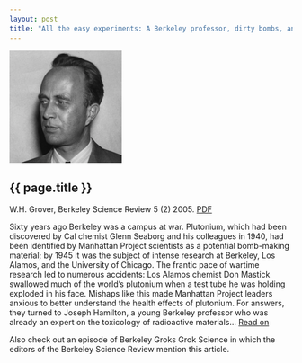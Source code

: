 ```yaml
---
layout: post
title: "All the easy experiments: A Berkeley professor, dirty bombs, and the birth of informed consent"
---
```


![](images/hamilton_bsr.png)

{{ page.title }}
----------------

W.H. Grover, Berkeley Science Review 5 (2) 2005.  [PDF](pdfs/hamilton_bsr.pdf)

Sixty years ago Berkeley was a campus at war. Plutonium, which had been discovered by Cal chemist Glenn 
Seaborg and his colleagues in 1940, had been identified by Manhattan Project scientists as a potential bomb-making 
material; by 1945 it was the subject of intense research at Berkeley, Los Alamos, and the University of Chicago. The 
frantic pace of wartime research led to numerous accidents: Los Alamos chemist Don Mastick swallowed much of the 
world’s plutonium when a test tube he was holding exploded in his face. Mishaps like this made Manhattan Project 
leaders anxious to better understand the health effects of plutonium. For answers, they turned to Joseph Hamilton, a 
young Berkeley professor who was already an expert on the toxicology of radioactive materials...  [Read on](pdfs/hamilton_bsr.pdf)

Also check out an episode of Berkeley Groks Grok Science in which the editors of the Berkeley Science Review mention this article.
